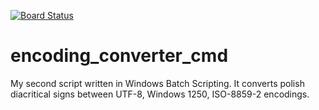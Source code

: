 [![Board Status](https://dev.azure.com/MarcinSekuasekula-marcin/ea15c77d-be3b-448a-835c-1eeba4653d78/732e227d-cd96-49ef-8f87-3ae9cb242ce3/_apis/work/boardbadge/50599a97-b51a-4392-afd0-c750d5f58894)](https://dev.azure.com/MarcinSekuasekula-marcin/ea15c77d-be3b-448a-835c-1eeba4653d78/_boards/board/t/732e227d-cd96-49ef-8f87-3ae9cb242ce3/Microsoft.RequirementCategory)
# encoding_converter_cmd
My second script written in Windows Batch Scripting. It converts polish diacritical signs between UTF-8, Windows 1250, ISO-8859-2 encodings.
